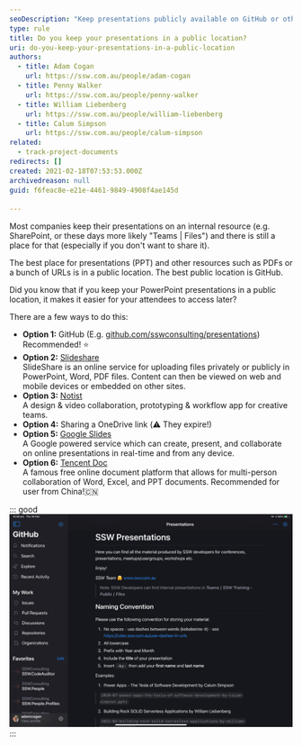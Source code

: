 ```yaml
---
seoDescription: "Keep presentations publicly available on GitHub or other platforms to facilitate easy access and collaboration."
type: rule
title: Do you keep your presentations in a public location?
uri: do-you-keep-your-presentations-in-a-public-location
authors:
  - title: Adam Cogan
    url: https://ssw.com.au/people/adam-cogan
  - title: Penny Walker
    url: https://ssw.com.au/people/penny-walker
  - title: William Liebenberg
    url: https://ssw.com.au/people/william-liebenberg
  - title: Calum Simpson
    url: https://ssw.com.au/people/calum-simpson
related:
  - track-project-documents
redirects: []
created: 2021-02-18T07:53:53.000Z
archivedreason: null
guid: f6feac8e-e21e-4461-9849-4908f4ae145d

---
```


Most companies keep their presentations on an internal resource (e.g. SharePoint, or these days more likely "Teams | Files") and there is still a place for that (especially if you don't want to share it).

The best place for presentations (PPT) and other resources such as PDFs or a bunch of URLs is in a public location. The best public location is GitHub.

Did you know that if you keep your PowerPoint presentations in a public location, it makes it easier for your attendees to access later?

<!--endintro-->

There are a few ways to do this:

* **Option 1:** GitHub (E.g. [github.com/sswconsulting/presentations](https://github.com/sswconsulting/presentations)) Recommended! ⭐️  
* **Option 2:** [Slideshare](http://slideshare.net/)   
  SlideShare is an online service for uploading files privately or publicly in PowerPoint, Word, PDF files. Content can then be viewed on web and mobile devices or embedded on other sites.
* **Option 3:** [Notist](https://noti.st/)   
  A design & video collaboration, prototyping & workflow app for creative teams.
* **Option 4:** Sharing a OneDrive link (⚠️ They expire!)
* **Option 5:** [Google Slides](https://www.google.com/slides/about/)   
  A Google powered service which can create, present, and collaborate on online presentations in real-time and from any device.
* **Option 6:** [Tencent Doc](https://docs.qq.com/home/product#ppt)   
  A famous free online document platform that allows for multi-person collaboration of Word, Excel, and PPT documents. Recommended for user from China️!🇨🇳

::: good
![Figure: Good example - Storing your presentations on GitHub](github-presentation.jpg)
:::
